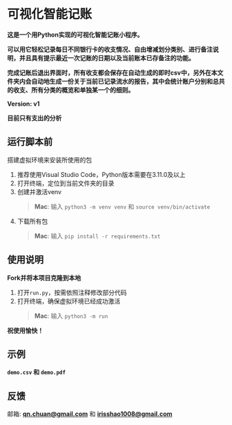 # 可视化智能记账

**这是一个用Python实现的可视化智能记账小程序。**

**可以用它轻松记录每日不同银行卡的收支情况、自由增减划分类别、进行备注说明，并且具有提示最近一次记账的日期以及当前账本已存备注的功能。**

**完成记账后退出界面时，所有收支都会保存在自动生成的即时csv中，另外在本文件夹内会自动地生成一份关于当前已记录流水的报告，其中会统计账户分别和总共的收支、所有分类的概览和单独某一个的细则。**

**Version: v1**

**目前只有支出的分析**

## 运行脚本前

搭建虚拟环境来安装所使用的包
1. 推荐使用Visual Studio Code，Python版本需要在3.11.0及以上
2. 打开终端，定位到当前文件夹的目录
3. 创建并激活venv
   > **Mac**: 输入 `python3 -m venv venv`  和 `source venv/bin/activate`
4. 下载所有包
   >  **Mac**: 输入 `pip install -r requirements.txt`

## 使用说明

**Fork并将本项目克隆到本地**

1. 打开`run.py`，按需依照注释修改部分代码
2. 打开终端，确保虚拟环境已经成功激活
   > **Mac**: 输入 `python3 -m run`

**祝使用愉快！**

## 示例

**`demo.csv` 和 `demo.pdf`**

## 反馈

邮箱: **qn.chuan@gmail.com** 和 **irisshao1008@gmail.com**

<!-- License:
